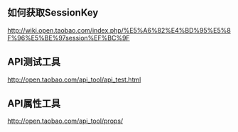 ## 如何获取SessionKey ##
http://wiki.open.taobao.com/index.php/%E5%A6%82%E4%BD%95%E5%8F%96%E5%BE%97session%EF%BC%9F

## API测试工具 ##
http://open.taobao.com/api_tool/api_test.html

## API属性工具 ##
http://open.taobao.com/api_tool/props/